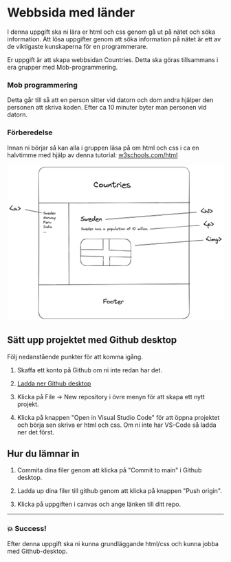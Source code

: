 # Webbsida med länder

I denna uppgift ska ni lära er html och css genom gå ut på nätet och söka information. Att lösa uppgifter genom att söka information på nätet är ett av de viktigaste kunskaperna för en programmerare.

Er uppgift är att skapa webbsidan Countries. Detta ska göras tillsammans i era grupper med Mob-programmering.

### Mob programmering

Detta går till så att en person sitter vid datorn och dom andra hjälper den personen att skriva koden. Efter ca 10 minuter byter man personen vid datorn.

### Förberedelse

Innan ni börjar så kan alla i gruppen läsa på om html och css i ca en halvtimme med hjälp av denna tutorial: [w3schools.com/html](https://www.w3schools.com/html/default.asp)

![Design](https://github.com/davidshore/chas_coutries/blob/main/webbsida.png)

## Sätt upp projektet med Github desktop

Följ nedanstående punkter för att komma igång.

1. Skaffa ett konto på Github om ni inte redan har det.

2. [Ladda ner Github desktop](https://desktop.github.com/)

3. Klicka på File -> New repository i övre menyn för att skapa ett nytt projekt.

4. Klicka på knappen "Open in Visual Studio Code" för att öppna projektet och börja sen skriva er html och css. Om ni inte har VS-Code så ladda ner det först.

## Hur du lämnar in

1. Commita dina filer genom att klicka på "Commit to main" i Github desktop.

2. Ladda up dina filer till github genom att klicka på knappen "Push origin".

3. Klicka på uppgiften i canvas och ange länken till ditt repo.

---

### :boom: Success!

Efter denna uppgift ska ni kunna grundläggande html/css och kunna jobba med Github-desktop.
